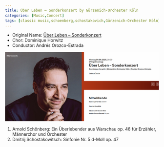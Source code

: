 ```yaml
---
title: Über Leben – Sonderkonzert by Gürzenich-Orchester Köln
categories: [Music,Concert]
tags: [classic music,schoenberg,schostakovich,Gürzenich-Orchester Köln]
---
```


- Original Name: [Über Leben – Sonderkonzert](https://www.koelner-philharmonie.de/de/programm/uber-leben-sonderkonzert/4262)
- Chor: Dominique Horwitz
- Conductor: Andrés Orozco-Estrada

![Über Leben – Sonderkonzert ](ueber_leben_sonderconcert.png)

1. Arnold Schönberg: Ein Überlebender aus Warschau op. 46 für Erzähler, Männerchor und Orchester
2. Dmitrij Schostakowitsch: Sinfonie Nr. 5 d-Moll op. 47